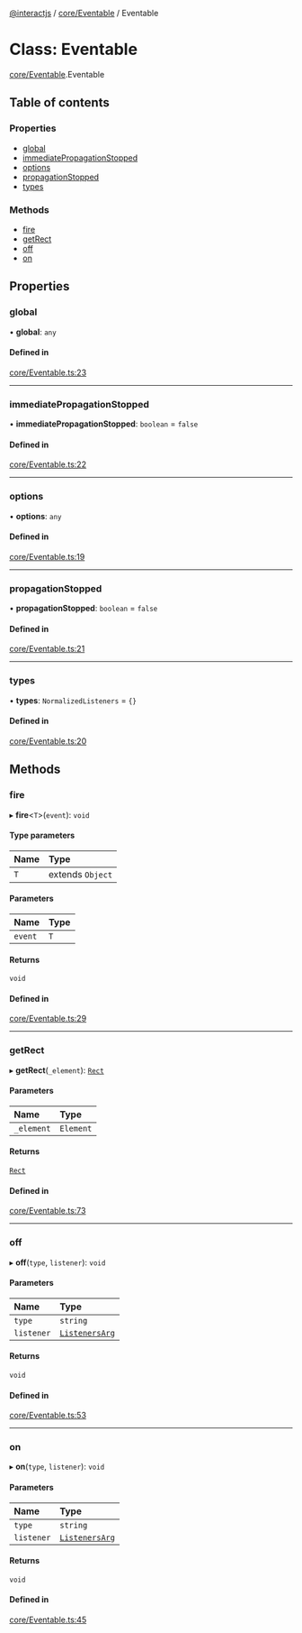 [@interactjs](../README.md) / [core/Eventable](../modules/core_Eventable.md) / Eventable

# Class: Eventable

[core/Eventable](../modules/core_Eventable.md).Eventable

## Table of contents

### Properties

- [global](core_Eventable.Eventable.md#global)
- [immediatePropagationStopped](core_Eventable.Eventable.md#immediatepropagationstopped)
- [options](core_Eventable.Eventable.md#options)
- [propagationStopped](core_Eventable.Eventable.md#propagationstopped)
- [types](core_Eventable.Eventable.md#types)

### Methods

- [fire](core_Eventable.Eventable.md#fire)
- [getRect](core_Eventable.Eventable.md#getrect)
- [off](core_Eventable.Eventable.md#off)
- [on](core_Eventable.Eventable.md#on)

## Properties

### global

• **global**: `any`

#### Defined in

[core/Eventable.ts:23](https://github.com/taye/interact.js/blob/5ca9fe72/packages/@interactjs/core/Eventable.ts#L23)

___

### immediatePropagationStopped

• **immediatePropagationStopped**: `boolean` = `false`

#### Defined in

[core/Eventable.ts:22](https://github.com/taye/interact.js/blob/5ca9fe72/packages/@interactjs/core/Eventable.ts#L22)

___

### options

• **options**: `any`

#### Defined in

[core/Eventable.ts:19](https://github.com/taye/interact.js/blob/5ca9fe72/packages/@interactjs/core/Eventable.ts#L19)

___

### propagationStopped

• **propagationStopped**: `boolean` = `false`

#### Defined in

[core/Eventable.ts:21](https://github.com/taye/interact.js/blob/5ca9fe72/packages/@interactjs/core/Eventable.ts#L21)

___

### types

• **types**: `NormalizedListeners` = `{}`

#### Defined in

[core/Eventable.ts:20](https://github.com/taye/interact.js/blob/5ca9fe72/packages/@interactjs/core/Eventable.ts#L20)

## Methods

### fire

▸ **fire**\<`T`\>(`event`): `void`

#### Type parameters

| Name | Type |
| :------ | :------ |
| `T` | extends `Object` |

#### Parameters

| Name | Type |
| :------ | :------ |
| `event` | `T` |

#### Returns

`void`

#### Defined in

[core/Eventable.ts:29](https://github.com/taye/interact.js/blob/5ca9fe72/packages/@interactjs/core/Eventable.ts#L29)

___

### getRect

▸ **getRect**(`_element`): [`Rect`](../interfaces/core_types.Rect.md)

#### Parameters

| Name | Type |
| :------ | :------ |
| `_element` | `Element` |

#### Returns

[`Rect`](../interfaces/core_types.Rect.md)

#### Defined in

[core/Eventable.ts:73](https://github.com/taye/interact.js/blob/5ca9fe72/packages/@interactjs/core/Eventable.ts#L73)

___

### off

▸ **off**(`type`, `listener`): `void`

#### Parameters

| Name | Type |
| :------ | :------ |
| `type` | `string` |
| `listener` | [`ListenersArg`](../modules/core_types.md#listenersarg) |

#### Returns

`void`

#### Defined in

[core/Eventable.ts:53](https://github.com/taye/interact.js/blob/5ca9fe72/packages/@interactjs/core/Eventable.ts#L53)

___

### on

▸ **on**(`type`, `listener`): `void`

#### Parameters

| Name | Type |
| :------ | :------ |
| `type` | `string` |
| `listener` | [`ListenersArg`](../modules/core_types.md#listenersarg) |

#### Returns

`void`

#### Defined in

[core/Eventable.ts:45](https://github.com/taye/interact.js/blob/5ca9fe72/packages/@interactjs/core/Eventable.ts#L45)
